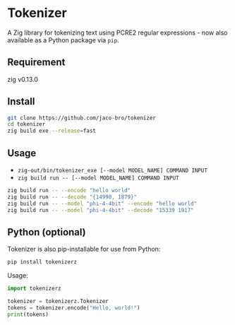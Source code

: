 # Tokenizer
A Zig library for tokenizing text using PCRE2 regular expressions - now also available as a Python package via `pip`.

## Requirement
zig v0.13.0

## Install
```bash
git clone https://github.com/jaco-bro/tokenizer
cd tokenizer
zig build exe --release=fast
```

## Usage
- `zig-out/bin/tokenizer_exe [--model MODEL_NAME] COMMAND INPUT` 
- `zig build run -- [--model MODEL_NAME] COMMAND INPUT` 

```bash
zig build run -- --encode "hello world"
zig build run -- --decode "{14990, 1879}"
zig build run -- --model "phi-4-4bit" --encode "hello world"
zig build run -- --model "phi-4-4bit" --decode "15339 1917"
```

## Python (optional)
Tokenizer is also pip-installable for use from Python:
```bash
pip install tokenizerz
```

Usage:
```python
import tokenizerz

tokenizer = tokenizerz.Tokenizer
tokens = tokenizer.encode("Hello, world!")
print(tokens)
```


